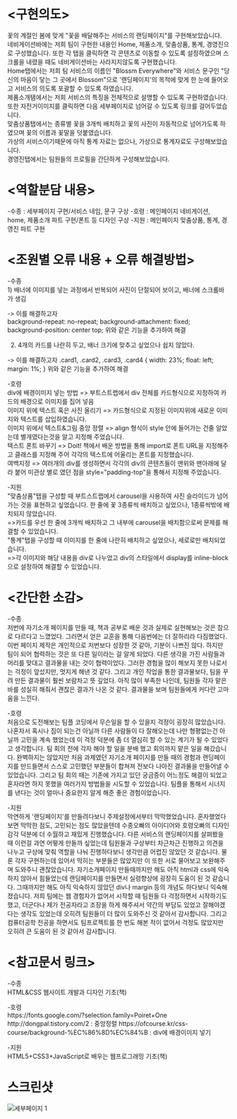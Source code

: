 # <구현의도>
꽃의 계절인 봄에 맞게 "꽃을 배달해주는 서비스의 랜딩페이지"를 구현해보았습니다.
<br>네비게이션바에는 저희 팀이 구현한 내용인 Home, 제품소개, 맞춤상품, 통계, 경영진으로 구성했습니다. 또한 각 탭을 클릭하면 각 콘텐츠로 이동할 수 있도록 설정하였으며 스크롤을 내렸을 때도 네비게이션바는 사라지지않도록 구현했습니다.
<br>Home탭에서는 저희 팀 서비스의 이름인 "Blossm Everywhere"와 서비스 문구인 "당신의 마음이 닿는 그 곳에서 Blossom"으로 '랜딩페이지'의 목적에 맞게 한 눈에 들어오고 서비스의 의도록 포괄할 수 있도록 하였습니다.
<br>제품소개탬에서는 저희 서비스의 특징을 전체적으로 설명할 수 있도록 구현하였습니다. 또한 자전거이미지를 클릭하면 다음 세부페이지로 넘어갈 수 있도록 링크를 걸어두었습니다.
<br>맞춤상품탭에서는 종류별 꽃을 3개씩 배치하고 꽃의 사진이 자동적으로 넘어가도록 하였으며 꽃의 이름과 꽃말을 덧붙였습니다.
<br>가상의 서비스이기때문에 아직 통계 자료는 없으나, 가상으로 통계자료도 구성해보았습니다.
<br>경영진탭에서는 팀원들의 프로필을 간단하게 구성해보았습니다.

# <역할분담 내용>
-수종 : 세부페이지 구현/서비스 네임, 문구 구상
-호령 : 메인페이지 네비게이션, home, 제품소개 파트 구현/폰트 등 디자인 구상
-지원 : 메인페이지 맞춤상품, 통계, 경영진 파트 구현
# <조원별 오류 내용 + 오류 해결방법>
<p>-수종<br>
1) 배너에 이미지를 넣는 과정에서 반복되어 사진이 단절되어 보이고, 배너에 스크롤바가 생김

 -> 이를 해결하고자         
		background-repeat: no-repeat;
        background-attachment: fixed;
        background-position: center top;
        위와 같은 기능을 추가하여 해결
        
 2) 4개의 카드를 나란히 두고, 배너 크기에 맞추고 싶었으나 쉽지 않았다.

-> 이를 해결하고자
      .card1, .card2, .card3, .card4 {
        width: 23%;
        float: left;
        margin: 1%;
      }
위와 같은 기능을 추가하여 해결
</p>
<p>-호령<br>
div에 배경이미지 넣는 방법 => 부트스트랩에서 div 전체를 카드형식으로 지정하여 카드의 배경으로 이미지를 집어 넣음<br>
이미지 위에 텍스트 혹은 사진 올리기 => 카드형식으로 지정된 이미지위에 새로운 이미지와 텍스트를 삽입하였습니다.<br>
이미지 위에서 텍스트&그림 중앙 정렬 =>  align 형식이 style 안에 들어가는 건줄 알았는데 별개였다는것을 알고 지정해 주었습니다.<br>
텍스트 폰트 바꾸기 => Doit! 책에서 배운 방법을 통해 import로 폰트 URL을 지정해주고 클래스를 지정해 주어 각각의 텍스트에 어울리는 폰트를 지정했습니다.<br>
여백지정 => 여러개의 div를 생성하면서 각각의 div의 콘텐츠들이 맨위와 맨아래에 달라 붙어 미관상 별로 였던 점을 style="padding-top"을 통해서 지정해 주었습니다.
</p>
<p>-지원<br>
"맞춤상품"탭을 구성할 때 부트스트랩에서 carousel을 사용하여 사진 슬라이드가 넘어가는 것을 표현하고 싶었습니다. 한 줄에 꽃 3종류씩 배치하고 싶었으나, 1종류씩밖에 배치되지 않았습니다.<br>
=>카드를 우선 한 줄에 3개씩 배치하고 그 내부에 carousel을 배치함으로써 문제를 해결할 수 있었습니다.<br>
"통계"탭을 구성할 때 이미지를 한 줄에 나란히 배치하고 싶었으나, 세로로만 배치되었습니다.<br>
=>각 이미지와 해당 내용을 div로 나누었고 div의 스타일에서 display를 inline-block으로 설정하여 해결할 수 있었습니다.
</p>


# <간단한 소감>
<p>-수종<br>
저번에 자기소개 페이지를 만들 때, 책과 공부로 배운 것과 실제로 실현해보는 것은 참으로 다르다고 느꼈었다. 그러면서 얻은 교훈을 통해 다음번에는 더 잘하리라 다짐했었다. 이번 페이지 제작은 개인적으로 저번보다 성장한 것 같아, 기분이 나쁘진 않다. 하지만 팀이 되어 협력하는 것은 또 다른 일이라는 걸 알게 되었다. 다른 생각을 가진 사람들과 머리를 맞대고 결과물을 내는 것이 협력이었다. 그러한 경험을 많이 해보지 못한 나로서는 걱정이 앞섰지만, 멋지게 해낸 것 같다. 그리고 개인 작업을 통한 결과물보다, 팀을 꾸려 만든 결과물이 훨씬 보람차고 뜻 깊었다. 아직 많이 부족한 나인데, 팀원들 각자 맡은 바를 성실히 해줘서 괜찮은 결과가 나온 것 같다. 결과물을 보며 팀원들에게 커다란 고마움을 느낀다. 
</p>
<p>-호령<br>
처음으로 도전해보는 팀플 코딩에서 무슨일을 할 수 있을지 걱정이 굉장히 많았습니다. 나혼자서 혹시나 짐이 되는건 아닐까 다른 사람들이 다 잘해오는데 나만 형평없는건 아닐까 고민을 계속 했었는데 이 걱정 덕분에 좀 더 열심히 할 수 있는 계기가 될 수 있었다고 생각합니다. 팀 회의 전에 각자 해야 할 일을 분배 했고 회의까지 맡은 일을 해갔습니다. 완벽하지는 않았지만 처음 과제였던 자기소개 페이지를 만들 때의 경험과 랜딩페이지를 만드들면서 스스로 고민했던 부분들이 합쳐져 전보다 나아진 결과물을 만들어낼 수 있었습니다. 그리고 팀 회의 때는 기존에 가지고 있던 궁금증이 어느정도 해결이 되었고  혼자라면 하지 못했을 여러가지 방법들을 시도할 수 있었습니다. 팀플을 통해서 시너지를 낸다는 것이 얼마나 중요한지 알게 해준 좋은 경험이었습니다.
</p>
<p>-지원<br>
막연하게 '랜딩페이지'를 만들려다보니 주제설정에서부터 막막했었습니다. 혼자했었다보면 막막한 점도, 고민되는 점도 많았을텐데 수종오빠의 아이디어와 호령오빠의 디자인감각 덕분에 더 수월하고 재밌게 진행했습니다. 다른 서비스의 랜딩페이지를 살펴봤을 때 이런걸 과연 어떻게 만들까 싶었는데 팀원들과 구상부터 차근차근 진행하고 의견을 나누고 구상에 맞춰 역할을 나눠 진행하다보니 생각만큼 어렵진 않았던 것 같습니다. 물론 각자 구현하는데 있어서 막히는 부분들은 많았지만 이 또한 서로 물어보고 보완해주며 도와주니 괜찮았습니다. 자기소개페이지 만들때까지만 해도 아직 html과 css에 익숙하지 않아서 힘들었는데 랜딩페이지를 만들면서 실령향상에 굉장히 도움이 된 것 같습니다. 그때까지만 해도 아직 익숙하지 않았던 div나 margin 등의 개념도 하다보니 익숙해졌습니다. 저희 팀에는 웹 경험자가 없어서 시작할 때 팀원들 다 걱정하면서 시작하기도 했고, 더군다나 제가 전공자라고 조장을 하게 해주셔서 약간의 부담도 있었고 잘해야겠다는 생각도 있었는데 오히려 팀원들이 더 많이 도와주신 것 같아서 감사합니다. 그리고 컴퓨터공학 전공을 하면서도 팀프로젝트를 한 번도 해본 적이 없어서 걱정도 많았지만 오히려 큰 도움이 된 것 같아서 감사합니다. 
</p>

# <참고문서 링크>
<p>-수종<br> 
HTML&CSS 웹사이트 개발과 디자인 기초(책)
</p>
<p>-호령<br>
https://fonts.google.com/?selection.family=Poiret+One
http://dongpal.tistory.com/2 : 중앙정렬
https://ofcourse.kr/css-course/background-%EC%86%8D%EC%84%B : div에 배경이미지 넣기 
</p>
<p>-지원<br>
HTML5+CSS3+JavaScript로 배우는 웹프로그래밍 기초(책)
</p>


# 스크린샷

![세부페이지 1](./images/detail1.jpg)
